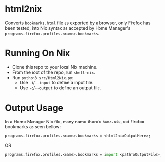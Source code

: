 # html2nix

Converts `bookmarks.html` file as exported by a browser, only Firefox has been tested, into Nix syntax as accepted by Home Manager's `programs.firefox.profiles.<name>.bookmarks`.

# Running On Nix

- Clone this repo to your local Nix machine.
- From the root of the repo, run `shell-nix`.
- Run `python3 src/Html2Nix.py`:
    - Use `-i`/`--input` to define a input file.
    - Use `-o`/`--output` to define an output file.

# Output Usage

In a Home Manager Nix file, many name there's `home.nix`, set Firefox bookmarks as seen bellow:

```nix
programs.firefox.profiles.<name>.bookmarks = <html2nixOutputHere>;
```

OR

```nix
programs.firefox.profiles.<name>.bookmarks = import <pathToOutputFile>;
```

